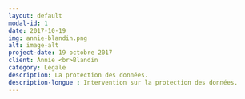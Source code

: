 ```yaml
---
layout: default
modal-id: 1
date: 2017-10-19
img: annie-blandin.png
alt: image-alt
project-date: 19 octobre 2017
client: Annie <br>Blandin
category: Légale
description: La protection des données. 
description-longue : Intervention sur la protection des données.
---
```


